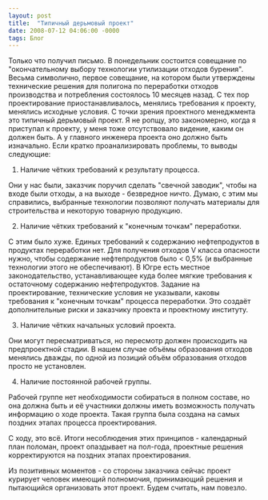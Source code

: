 ```yaml
---
layout: post
title:  "Типичный дерьмовый проект"
date: 2008-07-12 04:06:00 -0000
tags: Блог
---
```


Только что получил письмо. В понедельник состоится совещание по "окончательному выбору технологии утилизации отходов бурения". Весьма символично, первое совещание, на котором были утверждены технические решения для полигона по переработки отходов производства и потребления состоялось 10 месяцев назад. С тех пор проектирование приостанавливалось, менялись требования к проекту, менялись исходные условия. С точки зрения проектного менеджмента это типичный дерьмовый проект. Я не ропщу, это закономерно, когда я приступал к проекту, у меня тоже отсутствовало видение, каким он должен быть. А у главного инженера проекта оно должно быть изначально.
Если кратко проанализировать проблемы, то выводы следующие:

1) Наличие чётких требований к результату процесса.

Они у нас были, заказчик поручил сделать "свечной заводик", чтобы на входе были отходы, а на выходе - безвредное ничто. Думаю, с этим мы справились, выбранные технологии позволяют получать материалы для строительства и некоторую товарную продукцию.

2) Наличие чётких требований к "конечным точкам" переработки.

С этим было хуже. Единых требований к содержанию нефтепродуктов в продуктах переработки нет. Для получения отходов V класса опасности нужно, чтобы содержание нефтепродуктов было < 0,5% (и выбранные технологии этого не обеспечивают). В Югре есть местное законодательство, устанавливающее куда более мягкие требования к остаточному содержанию нефтепродуктов. Задание на проектирование, технические условия не указывали, каковы требования к "конечным точкам" процесса переработки. Это создаёт дополнительные риски и заказчику проекта и проектному институту.

3) Наличие чётких начальных условий проекта.

Они могут пересматриваться, но пересмотр должен происходить на предпроектной стадии. В нашем случае объёмы образования отходов менялись дважды, по одной из позиций объём образования отходов просто не установлен.

4) Наличие постоянной рабочей группы.

Рабочей группе нет необходимости собираться в полном составе, но она должна быть и её участники должны иметь возможность получать информацию о ходе проекта. Такая группа была создана на самых поздних этапах процесса проектирования.

С ходу, это всё. Итоги несоблюдения этих принципов - календарный план поломан, проект опаздывает на пол-года, проектные решения корректируются на поздних этапах проектирования.

Из позитивных моментов - со стороны заказчика сейчас проект курирует человек имеющий полномочия, принимающий решения и пытающийся организовать этот проект. Будем считать, нам повезло. 